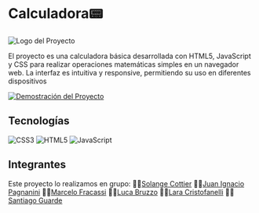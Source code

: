 # Calculadora📟

![Logo del Proyecto](https://st2.depositphotos.com/1552219/9330/i/450/depositphotos_93303606-stock-photo-calculator-options-counter.jpg)

El proyecto es una calculadora básica desarrollada con HTML5, JavaScript y CSS para realizar operaciones matemáticas simples en un navegador web. La interfaz es intuitiva y responsive, permitiendo su uso en diferentes dispositivos

[![Demostración del Proyecto](ruta/a/miniatura.jpg)](enlace/al/video)

## Tecnologías

![CSS3](https://img.shields.io/badge/css3-%231572B6.svg?style=for-the-badge&logo=css3&logoColor=white) ![HTML5](https://img.shields.io/badge/html5-%23E34F26.svg?style=for-the-badge&logo=html5&logoColor=white) ![JavaScript](https://img.shields.io/badge/javascript-%23323330.svg?style=for-the-badge&logo=javascript&logoColor=%23F7DF1E)

## Integrantes 

Este proyecto lo realizamos en grupo:
👩‍💻[Solange Cottier](https://github.com/cottier55)
👨‍💻[Juan Ignacio Pagnanini](https://github.com/juanipagnanini)
👨‍💻[Marcelo Fracassi](https://github.com/MarceloFracassi)
👨‍💻[Luca Bruzzo](https://github.com/BruzzoLuca)
👩‍💻[Lara Cristofanelli](https://github.com/Lara-Sofia)
👨‍💻[Santiago Guarde](https://github.com/SantiagoGuarde)

